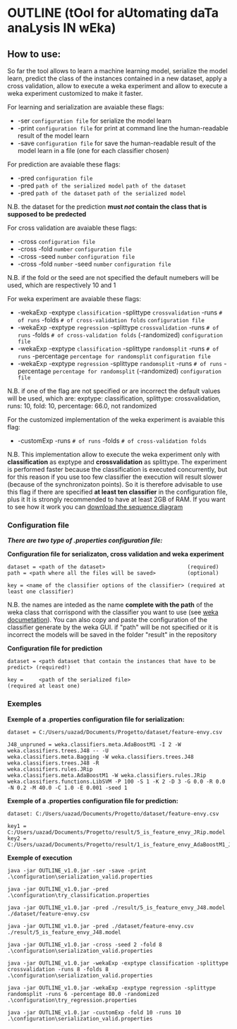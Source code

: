 # OUTLINE (tOol for aUtomating daTa anaLysis IN wEka)

How to use: 
-----------

So far the tool allows to learn a machine learning model, serialize the model learn, 
predict the class of the instances contained in a new dataset, apply a cross validation,
allow to execute a weka experiment and allow to execute a weka experiment customized to
make it faster.

For learning and serialization are avaiable these flags:
  * -ser `configuration file` for serialize the model learn
  * -print `configuration file` for print at command line the human-readable result of the model learn
  * -save `configuration file` for save the human-readable result of the model learn in a file (one for each classifier chosen)
 
For prediction are avaiable these flags:
  * -pred `configuration file` 
  * -pred `path of the serialized model` `path of the dataset`
  * -pred `path of the dataset` `path of the serialized model`
  
  N.B. the dataset for the prediction __must _not_ contain the class that is supposed to be predected__
  
For cross validation are avaiable these flags:
  * -cross `configuration file`
  * -cross -fold `number` `configuration file`
  * -cross -seed `number` `configuration file`
  * -cross -fold `number` -seed `number` `configuration file` 

  N.B. if the fold or the seed are not specified the default numebers will be used, which are respectively 10 and 1
  
For weka experiment are avaiable these flags:
  * -wekaExp -exptype `classification` -splittype `crossvalidation` -runs `# of runs` -folds `# of cross-validation folds`  `configuration file` 
  * -wekaExp -exptype `regression` -splittype `crossvalidation` -runs `# of runs` -folds `# of cross-validation folds` (-randomized)  `configuration file`      
  * -wekaExp -exptype `classification` -splittype `randomsplit` -runs `# of runs` -percentage `percentage for randomsplit`  `configuration file` 
  * -wekaExp -exptype `regression` -splittype `randomsplit` -runs `# of runs` -percentage `percentage for randomsplit` (-randomized)  `configuration file` 
  
  N.B. if one of the flag are not specified or are incorrect the default values will be used, which are:
       exptype: classification, splittype: crossvalidation, runs: 10, fold: 10, percentage: 66.0, not randomized
    
For the customized implementation of the weka experiment is avaiable this flag:
  * -customExp -runs `# of runs` -folds `# of cross-validation folds`
   
  N.B. This implementation allow to execute the weka experiment only with __classification__ as exptype and __crossvalidation__ as splittype.
       The experiment is performed faster because the classification is executed concurrently, but for this reason if you use too few
       classifier the execution will result slower (because of the synchronizaton points). So it is therefore advisable to use this flag
       if there are specified __at least ten classifier__ in the configuration file, plus it It is strongly recommended to have at least 2GB
       of RAM. If you want to see how it work you can [download the sequence diagram](https://github.com/UmbertoAzadi/OUTLINE/blob/master/docs/CustomExperiment.pdf?raw=true)   
   
 ### Configuration file
 
 ___There are two type of .properties configuration file:___
 
  **Configuration file for serializaton, cross validation and weka experiment**
  
	dataset = <path of the dataset>                          (required)
	path = <path where all the files will be saved>          (optional)
  	
  	key = <name of the classifier options of the classifier> (required at least one classifier)
	
N.B. the names are inteded as the name __complete with the path__ of the weka class that corrispond with the classifier 
     you want to use (see [weka documetation](http://weka.sourceforge.net/doc.stable/)). You can also copy and paste the
     configuration of the classifier generate by the weka GUI.
     if "path" will be not specified or it is incorrect the models will be saved in the folder "result" in the repository
  
  **Configuration file for prediction**
  
  	dataset = <path dataset that contain the instances that have to be predict> (required!)
  
  	key =     <path of the serialized file>                                     (required at least one)
       
      
			
  
  ### Exemples
  
  **Exemple of a .properties configuration file for serialization:**
  
	dataset = C:/Users/uazad/Documents/Progetto/dataset/feature-envy.csv
 
	J48_unpruned = weka.classifiers.meta.AdaBoostM1 -I 2 -W weka.classifiers.trees.J48 -- -U
	weka.classifiers.meta.Bagging -W weka.classifiers.trees.J48
	weka.classifiers.trees.J48 -R
	weka.classifiers.rules.JRip 
	weka.classifiers.meta.AdaBoostM1 -W weka.classifiers.rules.JRip
	weka.classifiers.functions.LibSVM -P 100 -S 1 -K 2 -D 3 -G 0.0 -R 0.0 -N 0.2 -M 40.0 -C 1.0 -E 0.001 -seed 1
  
  **Exemple of a .properties configuration file for prediction:**
  
	dataset: C:/Users/uazad/Documents/Progetto/dataset/feature-envy.csv
   
	key1 = C:/Users/uazad/Documents/Progetto/result/5_is_feature_envy_JRip.model
	key2 = C:/Users/uazad/Documents/Progetto/result/1_is_feature_envy_AdaBoostM1_J48.model

  
  **Exemple of execution**
  
	java -jar OUTLINE_v1.0.jar -ser -save -print .\configuration\serialization_valid.properties
  
	java -jar OUTLINE_v1.0.jar -pred .\configuration\try_classification.properties
  
	java -jar OUTLINE_v1.0.jar -pred ./result/5_is_feature_envy_J48.model ./dataset/feature-envy.csv
  
	java -jar OUTLINE_v1.0.jar -pred ./dataset/feature-envy.csv ./result/5_is_feature_envy_J48.model
   
	java -jar OUTLINE_v1.0.jar -cross -seed 2 -fold 8 .\configuration\serialization_valid.properties
   
	java -jar OUTLINE_v1.0.jar -wekaExp -exptype classification -splittype crossvalidation -runs 8 -folds 8  .\configuration\serialization_valid.properties
   
	java -jar OUTLINE_v1.0.jar -wekaExp -exptype regression -splittype randomsplit -runs 6 -percentage 80.0 -randomized .\configuration\try_regression.properties
  
	java -jar OUTLINE_v1.0.jar -customExp -fold 10 -runs 10 .\configuration\serialization_valid.properties
